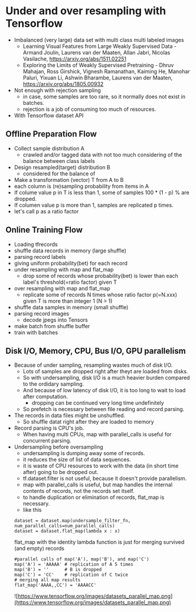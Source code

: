 # Under and over resampling with Tensorflow

- Imbalanced (very large) data set with multi class multi labeled images
  - Learning Visual Features from Large Weakly Supervised Data - Armand Joulin, Laurens van der Maaten, Allan Jabri, Nicolas Vasilache, https://arxiv.org/abs/1511.02251
  - Exploring the Limits of Weakly Supervised Pretraining - Dhruv Mahajan, Ross Girshick, Vignesh Ramanathan, Kaiming He, Manohar Paluri, Yixuan Li, Ashwin Bharambe, Laurens van der Maaten, https://arxiv.org/abs/1805.00932
- Not enough with rejection sampling 
  - in case, some samples are too rare, so it normally does not exist in batches.
  - rejection is a job of consuming too much of resources.
- With Tensorflow dataset API

## Offline Preparation Flow
- Collect sample distribution A
  - crawled and/or tagged data with not too much considering of the balance between class labels  
- Design resampled(target) distribution B
  - considered for the balance of 
- Make a transformation (vector) T from A to B
- each column is (re)sampling probability from items in A
- If colume value p in T is less than 1, some of samples 100 * (1 - p) % are dropped.
- If columen value p is more than 1, samples are replicated p times. 
- let's call p as a ratio factor

## Online Training Flow
- Loading tfrecords
- shuffle data records in memory (large shuffle)
- parsing record labels
- giving uniform probability(bet) for each record
- under resampling with map and flat_map
  - drop some of records whose probability(bet) is lower than each label's threshold(=ratio factor) given T
- over resampling with map and flat_map
  - replicate some of records N times whose ratio factor p(=N.xxx) given T is more than integer 1 (N > 1)
- shuffle data samples in memory (small shuffle)
- parsing record images
  - decode jpegs into Tensors
- make batch from shuffle buffer
- train with batches
  
## Disk I/O, Memory, CPU, Bus I/O, GPU parallelism
- Because of under sampling, resampling wastes much of disk I/O. 
  - Lots of samples are dropped right after theyt are loaded from disks.
  - So with undersampling, disk I/O is a much heavier burden compared to the ordidary sampling.
  - And because of low latency of disk I/O, it is too long to wait to load after computation.
    - dropping can be continued very long time undefinitely
  - So prefetch is necessary between file reading and record parsing.
- The records in data files might be unshuffled.
  - So shuffle datat right after they are loaded to memory
- Record parsing is CPU's job.
  - When having multi CPUs, map with parallel_calls is useful for concurrent parsing.
- Undersampling before oversampling
  - undersampling is dumping away some of records.
  - it reduces the size of list of data sequences.
  - it is waste of CPU resources to work with the data (in short time after) going to be dropped out.
  - tf.dataset.filter is not useful, because it doesn't provide parallelism.
  - map with parallel_calls is useful, but map handles the internal contents of records, not the records set itself.
  - to handle duplication or elimination of records, flat_map is necessary.
  - like this
  ```
  dataset = dataset.map(undersample_filter_fn, num_parallel_calls=num_parallel_calls) 
  dataset = dataset.flat_map(lambda x : x) 
  ```
  flat_map with the identity lambda function is just for merging survived (and empty) records
  ```
  #parallel calls of map('A'), map('B'), and map('C')
  map('A') = 'AAAAA' # replication of A 5 times
  map('B') = ''      # B is dropped
  map('C') = 'CC'    # replication of C twice
  # merging all map results
  flat_map('AAAA,,CC') = 'AAAACC'
  ```
  ![https://www.tensorflow.org/images/datasets_parallel_map.png](https://www.tensorflow.org/images/datasets_parallel_map.png)
